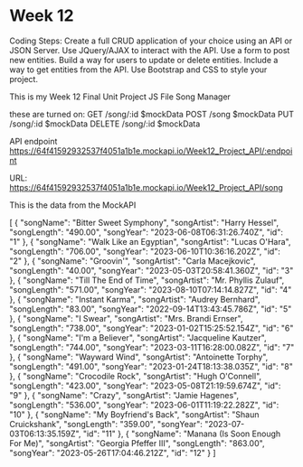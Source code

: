 # Week 12

Coding Steps:
Create a full CRUD application of your choice using an API or JSON Server.
Use JQuery/AJAX to interact with the API. 
Use a form to post new entities.
Build a way for users to update or delete entities.
Include a way to get entities from the API.
Use Bootstrap and CSS to style your project.

This is my Week 12 Final Unit Project JS File
Song Manager

these are turned on: 
GET  /song/:id   $mockData
POST /song       $mockData
PUT  /song/:id   $mockData
DELETE /song/:id $mockData

API endpoint https://64f41592932537f4051a1b1e.mockapi.io/Week12_Project_API/:endpoint

URL: https://64f41592932537f4051a1b1e.mockapi.io/Week12_Project_API/song

This is the data from the MockAPI

[
 {
  "songName": "Bitter Sweet Symphony",
  "songArtist": "Harry Hessel",
  "songLength": "490.00",
  "songYear": "2023-06-08T06:31:26.740Z",
  "id": "1"
 },
 {
  "songName": "Walk Like an Egyptian",
  "songArtist": "Lucas O'Hara",
  "songLength": "706.00",
  "songYear": "2023-06-10T10:36:16.202Z",
  "id": "2"
 },
 {
  "songName": "Groovin'",
  "songArtist": "Carla Macejkovic",
  "songLength": "40.00",
  "songYear": "2023-05-03T20:58:41.360Z",
  "id": "3"
 },
 {
  "songName": "Till The End of Time",
  "songArtist": "Mr. Phyllis Zulauf",
  "songLength": "571.00",
  "songYear": "2023-08-10T07:14:14.827Z",
  "id": "4"
 },
 {
  "songName": "Instant Karma",
  "songArtist": "Audrey Bernhard",
  "songLength": "83.00",
  "songYear": "2022-09-14T13:43:45.786Z",
  "id": "5"
 },
 {
  "songName": "I Swear",
  "songArtist": "Mrs. Brandi Ernser",
  "songLength": "738.00",
  "songYear": "2023-01-02T15:25:52.154Z",
  "id": "6"
 },
 {
  "songName": "I'm a Believer",
  "songArtist": "Jacqueline Kautzer",
  "songLength": "744.00",
  "songYear": "2023-03-11T16:28:00.082Z",
  "id": "7"
 },
 {
  "songName": "Wayward Wind",
  "songArtist": "Antoinette Torphy",
  "songLength": "491.00",
  "songYear": "2023-01-24T18:13:38.035Z",
  "id": "8"
 },
 {
  "songName": "Crocodile Rock",
  "songArtist": "Hugh O'Connell",
  "songLength": "423.00",
  "songYear": "2023-05-08T21:19:59.674Z",
  "id": "9"
 },
 {
  "songName": "Crazy",
  "songArtist": "Jamie Hagenes",
  "songLength": "536.00",
  "songYear": "2023-06-01T11:19:22.282Z",
  "id": "10"
 },
 {
  "songName": "My Boyfriend's Back",
  "songArtist": "Shaun Cruickshank",
  "songLength": "359.00",
  "songYear": "2023-07-03T06:13:35.159Z",
  "id": "11"
 },
 {
  "songName": "Manana (Is Soon Enough For Me)",
  "songArtist": "Georgia Pfeffer III",
  "songLength": "863.00",
  "songYear": "2023-05-26T17:04:46.212Z",
  "id": "12"
 }
]